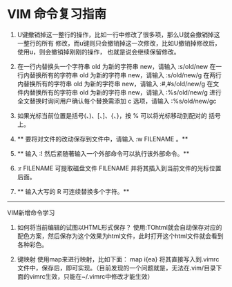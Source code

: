VIM 命令复习指南
=================

1. U键撤销掉这一整行的操作，比如一行中修改了很多项，那么U就会撤销掉这一整行的所有
修改，而u键则只会撤销掉这一次修改，比如U撤销掉修改后，使用u，则会撤销掉刚刚的操作，
也就是说会继续保留修改。

2.   在一行内替换头一个字符串 old 为新的字符串 new，请输入  :s/old/new
     在一行内替换所有的字符串 old 为新的字符串 new，请输入  :s/old/new/g
     在两行内替换所有的字符串 old 为新的字符串 new，请输入  :#,#s/old/new/g
     在文件内替换所有的字符串 old 为新的字符串 new，请输入  :%s/old/new/g
     进行全文替换时询问用户确认每个替换需添加 c 选项，请输入 :%s/old/new/gc

3. 如果光标当前位置是括号(、)、[、]、{、}，按 % 可以将光标移动到配对的
     括号上。

4. ** 要将对文件的改动保存到文件中，请输入 :w FILENAME 。**
5. ** 输入 :! 然后紧随著输入一个外部命令可以执行该外部命令。**
6. :r FILENAME 可提取磁盘文件 FILENAME 并将其插入到当前文件的光标位置
     后面。
7. ** 输入大写的 R 可连续替换多个字符。**



***
VIM新增命令学习

1. 如何将当前编辑的试图以HTML形式保存？
   使用:TOhtml就会自动保存对应的配色方案，然后保存为这个效果为html文件，此时打开这个html文件就会看到各种彩色。

2. 键映射
   使用map来进行映射，比如下面：
    map <F5> i{<ESC>ea}<ESC>
   将其直接写入到.vimrc文件中，保存后，即可实现。（目前发现的一个问题就是，无法在.vim/目录下面的vimrc生效，只能在~/.vimrc中修改才能生效）







